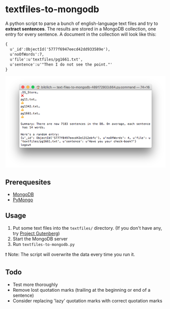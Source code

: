 # textfiles-to-mongodb

A python script to parse a bunch of english-language text files and try to **extract sentences**. The results are stored in a MongoDB collection, one entry for every sentence. A document in the collection will look like this:

    {  
      u'_id':ObjectId('5777f6947eecd42dd933589e'),
      u'noOfWords':7,
      u'file':u'textfiles/pg1661.txt',
      u'sentence':u'"Then I do not see the point."'
    }

![Terminal screenshot](screenshot.png?raw=true)

## Prerequesites

* [MongoDB](https://docs.mongodb.com/manual/installation/)
* [PyMongo](https://api.mongodb.com/python/current/tutorial.html)

## Usage

1. Put some text files into the `textfiles/` directory. (If you don't have any, try [Project Gutenberg](https://www.gutenberg.org/))
2. Start the MongoDB server
3. Run `textfiles-to-mongodb.py`

❗️ Note: The script will overwrite the data every time you run it.

## Todo

* Test more thoroughly
* Remove lost quotation marks (trailing at the beginning or end of a sentence)
* Consider replacing 'lazy' quotation marks with correct quotation marks